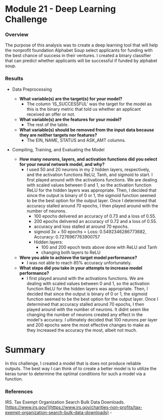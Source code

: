 # Module 21 - Deep Learning Challenge
### Overview

The purpose of this analysis was to create a deep learning tool that will help the nonprofit foundation Alphabet Soup select applicants for funding with the best chance of success in their ventures. I created a binary classifier that can predict whether applicants will be successful if funded by alphabet soup.

### Results

* Data Preprocessing

  * **What variable(s) are the target(s) for your model?**
    * The column 'IS_SUCCESSFUL' was the target for the model as this is the binary metric that told us whether an applicant received an offer or not.
  * **What variable(s) are the features for your model?**
    * The rest of the table.
  * **What variable(s) should be removed from the input data because they are neither targets nor features?**
    * The EIN, NAME, STATUS and ASK_AMT columns.
  
* Compiling, Training, and Evaluating the Model
  
  * **How many neurons, layers, and activation functions did you select for your neural network model, and why?**
    * I used 50 and 20 neurons in my 2 hidden layers, respectively, and the activation functions ReLU, Tanh, and sigmoid to start. I first played around with the activations functions. We are dealing with scaled values between 0 and 1, so the activation function ReLU for the hidden layers was appropriate. Then, I decided that since the output is binary of 0 or 1, the sigmoid function seemed to be the best option for the output layer. Once I determined that accuracy stalled around 70 epochs, I then played around with the number of neurons.
      * 100 epochs delivered an accuracy of 0.73 and a loss of 0.55.
      * 200 epochs delivered an accuracy of 0.72 and a loss of 0.55.
      * accuracy and loss stalled at around 70 epochs.
      * sigmoid 3x + 50 epochs = Loss: 0.5492346286773682, Accuracy: 0.7276967763900757
      * Hidden layers: 
        * 100 and 200 epoch tests above done with ReLU and Tanh
        * changing both layers to ReLU
  * **Were you able to achieve the target model performance?**
    * I was not able to reach 85% accuracy unfortunately.
  * **What steps did you take in your attempts to increase model performance?**
    * I first played around with the activations functions. We are dealing with scaled values between 0 and 1, so the activation function ReLU for the hidden layers was appropriate. Then, I decided that since the output is binary of 0 or 1, the sigmoid function seemed to be the best option for the output layer. Once I determined that accuracy stalled around 70 epochs, I then played around with the number of neurons. It didnt seem like changing the number of neurons created any effect in the model's accuracy. I ultimately decided that 100 neurons per layer and 200 epochs were the most effective changes to make as they increased the accuracy the most, albeit not much.

# Summary

In this challenge, I created a model that is does not produce reliable outputs. The best way I can think of to create a better model is to utilize the keras tuner to determine the optimal conditions for such a model via a function. 

### References

IRS. Tax Exempt Organization Search Bulk Data Downloads. [https://www.irs.gov/](https://www.irs.gov/charities-non-profits/tax-exempt-organization-search-bulk-data-downloads)
    -
